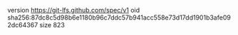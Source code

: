 version https://git-lfs.github.com/spec/v1
oid sha256:87dc8c5d98b6e1180b96c7ddc57b941acc558e73d17dd1901b3afe092dc64367
size 823
